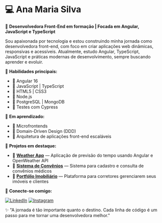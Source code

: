 # 💻 Ana Maria Silva

🎯 **Desenvolvedora Front-End em formação | Focada em Angular, JavaScript e TypeScript**

Sou apaixonada por tecnologia e estou construindo minha jornada como desenvolvedora front-end, com foco em criar aplicações web dinâmicas, responsivas e acessíveis. Atualmente, estudo Angular, TypeScript, JavaScript e práticas modernas de desenvolvimento, sempre buscando aprender e evoluir.

🚀 **Habilidades principais:**

- 🔹 Angular 16
- 🔹 JavaScript | TypeScript
- 🔹 HTML5 | CSS3
- 🔹 Node.js
- 🔹 PostgreSQL | MongoDB
- 🔹 Testes com Cypress

🧠 **Em aprendizado:**

- 🔸 Microfrontends
- 🔸 Domain-Driven Design (DDD)
- 🔸 Arquitetura de aplicações front-end escaláveis

🌱 **Projetos em destaque:**

- 📝 **[Weather App](https://github.com/anamsilva1981/weather-app)** — Aplicação de previsão do tempo usando Angular e OpenWeather API
- 🏥 **[Sistema de Convênios](https://github.com/anamsilva1981/healthcare-partnerships-app)** — Sistema para cadastro e consulta de convênios médicos
- 🏡 **[Portfólio Imobiliário](https://github.com/anamsilva1981/real-estate-portfolio-app)** — Plataforma para corretores gerenciarem seus imóveis e clientes

💌 **Conecte-se comigo:**

[![LinkedIn](https://img.shields.io/badge/-LinkedIn-%230077B5?style=for-the-badge&logo=linkedin&logoColor=white)](https://www.linkedin.com/in/anamsilva1981/)
[![Instagram](https://img.shields.io/badge/-Instagram-%23E4405F?style=for-the-badge&logo=instagram&logoColor=white)](https://instagram.com/anamsilva1981)

✨ "A jornada é tão importante quanto o destino. Cada linha de código é um passo para me tornar uma desenvolvedora melhor."

